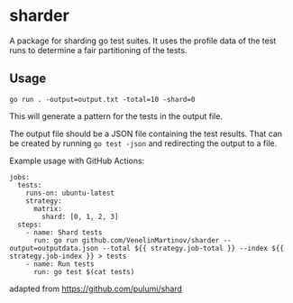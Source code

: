 # sharder
A package for sharding go test suites. It uses the profile data of the test runs to determine a fair partitioning of the tests.

## Usage

```
go run . -output=output.txt -total=10 -shard=0
```

This will generate a pattern for the tests in the output file.

The output file should be a JSON file containing the test results. That can be created by running `go test -json` and redirecting the output to a file.


Example usage with GitHub Actions:

```
jobs:
  tests:
    runs-on: ubuntu-latest
    strategy:
      matrix:
        shard: [0, 1, 2, 3]
  steps:
    - name: Shard tests
      run: go run github.com/VenelinMartinov/sharder --output=outputdata.json --total ${{ strategy.job-total }} --index ${{ strategy.job-index }} > tests
    - name: Run tests
      run: go test $(cat tests)
```

adapted from https://github.com/pulumi/shard
